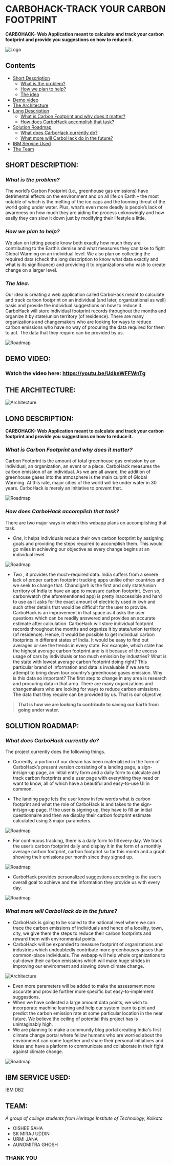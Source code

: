# CARBOHACK-TRACK YOUR CARBON FOOTPRINT


**CARBOHACK- Web Application meant to calculate and track your carbon footprint and provide you suggestions on how to reduce it.**

![Logo](./static/img/wwd1.jpg)

## Contents

  - [Short Description](#short-description)
    - [What is the problem?](#what-is-the-problem)
    - [How we plan to help?](#how-we-plan-to-help)
    - [The idea](#the-idea)
  - [Demo video](#demo-video)
  - [The Architecture](#the-architecture)
  - [Long Description](#long-description)
    - [What is Carbon Footprint and why does it matter?](#what-is-carbon-footprint-and-why-does-it-matter)
    - [How does CarboHack accomplish that task?](#how-does-carboHack-accomplish-that-task)
  - [Solution Roadmap](#solution-roadmap)
    - [What does CarboHack currently do?](#what-does-carboHack-currently-do)
    - [What more will CarboHack do in the future?](#what-more-will-carboHack-do-in-the-future)
  - [IBM Service Used](#ibm-service-used)
  - [The Team](#team)


## SHORT DESCRIPTION:

### *What is the problem?*

The world’s Carbon Footprint (i.e., greenhouse gas emissions) have detrimental effects on the environment and on all life on Earth – the most notable of which is the melting of the ice caps and the looming threat of the world going under water. Plus, what’s even more deadly is people’s lack of awareness on how much they are aiding the process unknowingly and how easily they can slow it down just by modifying their lifestyle a little.

### *How we plan to help?*

We plan on letting people know both exactly how much they are contributing to the Earth’s demise and what measures they can take to fight Global Warming on an individual level. We also plan on collecting the required data (check the long description to know what data exactly and what is its significance) and providing it to organizations who wish to create change on a larger level.

### *The Idea.*

Our idea is creating a web application called CarboHack meant to calculate and track carbon footprint on an individual (and later, organizational as well) basis and provide the individual suggestions on how to reduce it. CarboHack will store individual footprint records throughout the months and organize it by state/union territory (of residence). There are many organizations and changemakers who are looking for ways to reduce carbon emissions who have no way of procuring the data required for them to act. The data that they require can be provided by us.

![Roadmap](./static/img/ce.png)

## DEMO VIDEO:

### Watch the video here: https://youtu.be/UdkeWFFWnTg




## THE ARCHITECTURE:

![Architecture](./static/img/archi.png)


## LONG DESCRIPTION:

**CARBOHACK- Web Application meant to calculate and track your carbon footprint and provide you suggestions on how to reduce it.**

### *What is Carbon Footprint and why does it matter?*

Carbon Footprint is the amount of total greenhouse gas emission by an individual, an organization, an event or a place. CarboHack measures the carbon emission of an individual. As we are all aware, the addition of greenhouse gases into the atmosphere is the main culprit of Global Warming. At this rate, major cities of the world will be under water in 30 years. CarboHack is merely an initiative to prevent that. 

![Roadmap](./static/img/wicf1.jpg)

### *How does CarboHack accomplish that task?*

There are two major ways in which this webapp plans on accomplishing that task. 

- *One*, it helps individuals reduce their own carbon footprint by assigning goals and providing the steps required to accomplish them. This would go miles in achieving our objective as every change begins at an individual level. 

![Roadmap](./static/img/goal.png)

- *Two* , it provides the much-required data. India suffers from a severe lack of proper carbon footprint tracking apps unlike other countries and we seek to change that. Chandigarh is the first and only state/union territory of India to have an app to measure carbon footprint. Even so, carbonwatch (the aforementioned app) is pretty inaccessible and hard to use as it asks for the exact amount of electricity used in kwh and such other details that would be difficult for the user to provide. CarboHack is an improvement in that space as it asks the user questions which can be readily answered and provides an accurate estimate after calculation. CarboHack will store individual footprint records throughout the months and organize it by state/union territory (of residence). 
Hence, it would be possible to get individual carbon footprints in different states of India. It would be easy to find out averages or see the trends in every state. For example, which state has the highest average carbon footprint and is it because of the excess usage of cars by individuals or too much emission by industries? What is the state with lowest average carbon footprint doing right?  This particular brand of information and data is invaluable if we are to attempt to bring down tour country’s greenhouse gases emission. Why is this data so important? The first step to change in any area is research and procuring data in that area. There are many organizations and changemakers who are looking for ways to reduce carbon emissions. The data that they require can be provided by us. That is our objective.

> **That is how we are looking to contribute to saving our Earth from going under water.**


## SOLUTION ROADMAP:

### *What does CarboHack currently do?*

The project currently does the following things.

- Currently, a portion of our dream has been materialized in the form of CarboHack’s present version consisting of a landing page, a sign-in/sign-up page, an initial entry form and a daily form to calculate and track carbon footprints and a user page with everything they need or want to know, all of which have a beautiful and easy-to-use UI in common.

- The landing page lets the user know in few words what is carbon footprint and what the role of CarboHack is and takes to the sign-in/sign-up page. If the user is signing up, they have to fill an initial questionnaire and then we display their carbon footprint estimate calculated using 3 major parameters.

![Roadmap](./static/img/elect.png)

- For continuous tracking, there is a daily form to fill every day. We track the user’s carbon footprint daily and display it in the form of a monthly average carbon footprint, carbon footprint so far this month and a graph showing their emissions per month since they signed up.

![Roadmap](./static/img/graph1.png)
- CarboHack provides personalized suggestions according to the user’s overall goal to achieve and the information they provide us with every day.

![Roadmap](./static/img/sugges.png)


### *What more will CarboHack do in the future?*

- CarboHack is going to be scaled to the national level where we can trace the carbon emissions of individuals and hence of a locality, town, city, we give them the steps to reduce their carbon footprints and reward them with environmental points. 
- CarboHack will be expanded to measure footprint of organizations and industries which undoubtedly contribute more greenhouses gases than common-place individuals. The webapp will help whole organizations to cut-down their carbon emissions which will make huge strides in improving our environment and slowing down climate change. 
 
![Architecture](./static/img/fut.png)

- Even more parameters will be added to make the assessment more accurate and provide further more specific but easy-to-implement suggestions. 
- When we have collected a large amount data points, we wish to incorporate machine learning and help our system learn to plot and predict the carbon emission rate at some particular location in the near future. We believe the ceiling of potential this project has is unimaginably high.
- We are planning to make a community blog portal creating India's first climate change portal where fellow humans who are worried about the environment can come together and share their personal initiatives and ideas and have a platform to communicate and collaborate in their fight against climate change. 

![Roadmap](./static/img/commu.png)


## IBM SERVICE USED:


IBM DB2

## TEAM:

*A group of college students from Heritage Institute of Technology, Kolkata*
- OISHEE SAHA
- SK MIRAJ UDDIN
- URMI JANA
- AUNOMITRA GHOSH





### THANK YOU

